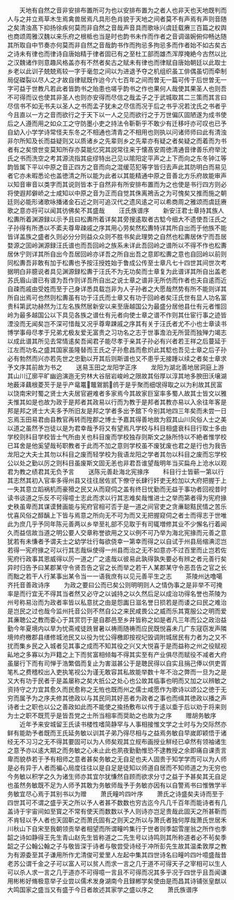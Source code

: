 <!-- { "loadSidebar": true } -->
　　天地有自然之音非安排布置所可为也以安排布置为之者人也非天也天地既判而人与之并立焉草木生焉禽兽居焉凡具形色肖貌于天地之间者莫不有声焉有声则音随之矣清浊髙下抑扬徐疾何莫而非自然之音哉声音具而歌咏兴虞廷载赓三百篇之权舆也商颂周雅汉魏以来乐府之根柢也当是时也韵书未作而作者之音调谐婉俯仰畅达随其所取自中节奏亦何莫而非自然之音哉韵书作而拘忌多拘忌多而作者始不如古矣古之诗未有律也而律诗自唐始精于律者固已有之至杜工部而雄杰浑厚掩絶今古然以比之汉魏诸作则意趣风格盖亦有不然者矣古之赋未有律也而律赋自唐始朝廷以此取士乡老以此训子兢兢焉较一字于毫忽之间以为进退予夺之机组织虽工俳偶虽切而牵制局促磔裂以尽人之才故自律赋既作迨今六七百年之间而曽无一篇可传于后世曽无一字可益于世教凡若此者皆韵书之贻患也嗟乎韵书之作也果何人哉使其果圣人也则吾不可得而议也使其非圣人也则亦安得而尽信之哉孟子之于武城取其二三策而其言曰尽信书不如无书夫以圣人之书而孟子犹未之尽信而况于后之书乎况若沈氏之书者乎今且直以一方之音而欲行之于天下以一人之见而欲行之于万世偏仄固陋遂为成书使后之人遵而用之如众工之守防墨小吏之持法令靳靳乎不敢少有迁移吁亦可叹也已予自幼入小学学诗常怪夫东冬之不相通也清青之不相用也则执以问诸师师曰此有清浊非尔所知及长而益疑则又以质诸乡之先辈则乡之先辈亦有疑之者矣疑之而着而为书者有之矣恨世变莫知所存亦莫能忆究其説常往来于懐髙安周徳清通音律善乐府举沈氏之书而洗空之考其源流指其疵缪特出己见以隂阳定平声之上下而向之东冬钟江等韵皆属下平以中原之音正四方之音而向之混缓范犯等字皆归去声此其防明白而易见者它亦未暇悉论也盖徳清之所以能为此者以其能精通中原之音善北方乐府故能审声以知音审音以类字而其说则皆本于自然非有所安排布置而为之也使是书行四方则必将使遐邦僻峤之士咸知以中原之音为正而自觉其侏离鴂舌之为可愧矣又推而施之朝廷则必能形诸歌咏播诸金石近之则可追汉代之遗风逺之可以希商周之雅颂而虞廷赓歌之意亦将可以闻其彷佛矣不其盛哉
　　汪氏族谱序
　　新安汪君士章持其族人松夀所着渊源録以示予且曰松夀所着详矣其旁搜逺取者古騐今细大不遗使吾汪氏之子孙得有所慿以不紊夫尊卑疎戚之序其用心劳矣然松夀特详其所自出而于他族不能皆详盖族之盛者久则必分分则益众众则不胜书矣此理势之自然也松夀居休宁而吾居婺源之囬岭渊源録汪氏谱也而吾回岭之族系未详此吾回岭之谱所以不得不作也松夀居休宁则详其所自出今吾居回岭亦详吾之所自出吾之意即松夀之意也自回岭以前则同松夀吾非敢有加于松夀也予按汪授姓始于鲁成公传至士章凡七十四世其间世次考据明白非臆说者具见渊源録松夀于汪氏不为无功矣而士章复为此谱详其所自出盖老苏氏眉山谱已有谱为吾作则详吾所自出之说士章之谱非无所仿而作者也夫自逺而近自疎而戚由受姓而至于己身详悉具载岂非为人子孙者之大愿哉然势有所不能则详其所自出焉可也然则松夀虽有功于汪氏而士章又有功于回岭者矣汪氏世有显人功名富贵科第武功赫然为江左名族然居新安以来至唐越国公为最盛分居他县仕有元者惟回岭为最多越国公以下具见各族之谱仕有元者向使士章之谱不作则其仕宦行事之迹皆湮没而无闻矣岂不深可惜哉又况乎尊卑踈戚之序其有关于汪氏者尤不小也士章读书博学事母尽孝于兄弟尤极友爱无富贵之习功名之志于世事澹泊无所营而独殚力竭志以成此谱其所见去常情逺矣吾闻君子能尽孝于亲其子孙必有兴者若王祥之后蔓延于江左而功名之盛其国家虽隆替而王氏之子孙愈昌而愈炽此其騐也吾见士章之后子孙必有勃然而兴亦若先世之忠勤以开其后则斯谱也又不患乎无接踵以续之者矣士章求予文序其前故为书之
　　送易玉田之龙阳学正序
　　龙阳为湖北善地居洞庭上游其山川辽廓平旷幽逈演迤无穷林大谷层岩峻岭之限故其俗厚以淳其地多腴田沃壌湖地薮泽藕根菱芡于是乎产鼋鼍鼈鴐鹅鸧于是乎聚而细氓得取之以为利故其民富以饶南宋时蜀之贤士大夫居官避难者多家焉今其故家巨室率多蜀人故其士皆文以雅夫惟其如是也故为政于是邦者其政易以行而为教于是邦者其教亦易以入余往年客是邦是邦之贤士大夫多予所旧友是邦之学者多出予舘下今别其地四三年矣而未尝一日忘焉玉田易君由县教官再转而陞郡之博士予嘉其得善地故为叙其山川风俗人士之美以道之虽然予岂徒以是为君幸哉予将又有望焉凡学校与科目相盛衰科目行取士多由学校则科目学校皆士气所由关也科目废而学校独存则斯文之脉所恃以不絶者惟学校已耳舍是他奚望哉茍职教者于此而不加之意则学校虽不废犹废也君之是行也为我告龙阳之大夫士其勿以科目之废而轻学校为我语龙阳之学者其勿以科目之废而忘学校公以处之勤以厉之则科目虽废斯文固无恙也非君吾谁望哉明年当买扁舟上沧水以观君为教之绩君其无负予言
　　送陈元善赴海北宪掾序
　　科目行士皆蕲一第以行其志然其初入官率多得州县又往往居佐贰下僚守长肆行奸吏无检加以大府把握于上一失其意立蹈祸机而豪猾之民又从而窥伺之盖有终日忧勤而无益于事功者回视昔时读书谈道之乐反不可得噫士志此而求以行其志难矣哉惟进士之举而第者得为宪府掾史秩虽卑而其谋谟賛画能与宪府官相可否于是一道之间官吏之贪亷聪黠民情之苦乐忧喜风俗之醇醨上下皆与焉意之所向无不可为而又无把握窥伺之者士而得志于世唯此为庶几乎予同年陈元善两以乡举至礼部不见取于有司辄増修其业不少懈名行着闻久而益信故当道之明公要人交章称誉欲用之又以例不可乃举为海北宪掾而元善之意犹若有未慊者予谓夫士之幼学壮行每欲侥幸一第幸而得之以自试于州县局缩淟涊岂若得一宪府掾之可以行其志哉纵使得一州县而治之无不如意亦不过百里而止岂若佐宪府行政事其恩威得以厉一道之广之逺哉以彼易此孰得孰失要必有辨之者元善行矣异时归告予曰某郡某守令贤吾告之官之长而举之若干人某郡某守令恶吾告之官之长而黜之若干人行某事出某令当一一语我庶有以见元善平生之志
　　茶陵州达噜噶齐托音善政诗序
　　为政之要曰公而已矣公则明明则人之情伪事之是非举不可掩率是而行宜无不得其当者然又必守之以诚持之以久然后足以成治功得名誉也茶陵为州号称易治而为政者率皆以私意扰之由是怨讟日滋名誉日损若是而诿之曰民之难治是岂民之过也哉今监州托音公则不然自公之来民咸畏公之威而乐其寛服公之明而爱其亷聴公之教而委心于其赏罚于是自郡邑至乡井皆称之如是者凡三年而公之政治益勤今年夏境内以旱为忧斋戒徒跣冒暑以祷雨随祷而应民既悦喜未几广东冦窃发声隣境帅府檄郡县缮修城池民又以役为忧公得檄即按视圮毁调附城居民有力者为之又不扰而集乡民之入城者见其事之成而不知其役之兴又大悦喜于是而益称之州之役赋视畆地之多寡以为戸籍之上下而贫富相倾每不得其实至有产业俱尽而赋役不减者大府虽屡行下而有司惮于浩繁倡而复止为害滋甚公于是聴民得以自实且捐己俸以供吏胥笔札之费稽校出入吏执笔视公为谨无敢容其私故能举数十年不治之弊而一旦为之是又大有功于民者于是盖屡称之矣大扺公之处心也公故其临事也明而又加之以辨敏之资持守之力宜其愈久而民愈称之无恠也既而州之儒士咸愿作为歌诗以颂公之徳于无穷而属予为之序夫修其徳政以与其民同其好恶者为政者之事也而缉其徳政以播之声诗者士之职也以公之善政如此而不能使之揄扬敷布以传于逺以埀于后以劝于将来则为士之职不既荒乎是皆吾党之士所当相率而奨助之也故为之序
　　赠胡务敏序
　　近年予来安城留王氏读书楼性嗜简静罕与人事相接惟文学之士时与为交际然亦鲜有能助予者既而王氏延务敏以训其子弟乃得尽相与之益焉务敏自早嵗即颖悟于诸经无不习习之无不得其要固可以为人师矣观其立规布画授业觧经已卓然有领袖诸生之意予亦以逺大期之而务敏之心未止此也夙夜勤勤惟恐不逮教授之余即痛自课责言卑而貌恭若于予有相师之意者甚矣务敏之无自足也夫人固贵于知学学而可以为人师是必有异于人者而褊心局度往往以是自足是徒知以师道自居而不知师道之为无穷也今务敏以积学之久为诸生师亦其宜尔犹慊然自顾而欲求分寸之益于予甚矣其无自足也虽然务敏既不足为人师予其敢为务敏师哉予于务敏亦因有以自警焉书曰惟斆学半务敏宜尽心焉于其别书以为赠
　　萧氏疃吟四叶序
　　萧氏之诗盛矣夫诗而至于四世其可不谓之盛乎天之所以予人者甚不数数也穷古迄今凡几千百年而能诗者有几盖诗于宇宙间如至寳之不常有使天而数数以予人则诗亦岂足贵哉此固天之所甚靳而不肯轻以予人者也天固靳之而萧氏固有之则天之所以与萧氏者独何厚哉萧氏世居禾川秋山下自宋至我朝领贡举者相望而所谓疃吟集行于世者则季韶雪崖翁之所作也季韶之诗如静得王先生青山赵先生皆称道之二先生号以诗鸣则其所称道者必不茍矣季韶之子公翰公翰之子与敬皆深于诗者与敬尝受诗经于冲所彭先生故其温柔敦厚之教为有源委至其子谦用所作尤清俊可爱里人左起中集其四世诗名曰疃吟四叶噫盛哉昔老苏公谓千金之子可以富人可以贫人而求一言之几于道不可得天子之宰相可以生人可以杀人求一言之几于道亦不可得噫一言且不可得而况其多乎况于四世乎且吾闻谦用彬彬好脩极意举子业尝以儒术发身湖南今且録郴学矣使由是而昌其诗铺张皇猷以大鸣国家之盛当又有盛于今日者故述其家学之盛以序之
　　萧氏族谱序
